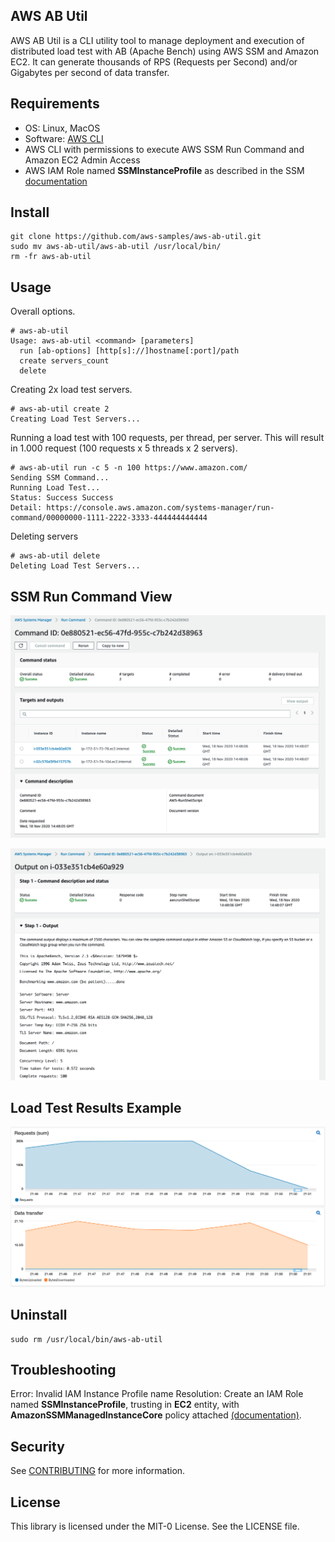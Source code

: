 
## AWS AB Util 

AWS AB Util is a CLI utility tool to manage deployment and execution of distributed load test with AB (Apache Bench) using AWS SSM and Amazon EC2. It can generate thousands of RPS (Requests per Second) and/or Gigabytes per second of data transfer.

## Requirements
- OS: Linux, MacOS
- Software: [AWS CLI](https://aws.amazon.com/cli/)
- AWS CLI with permissions to execute AWS SSM Run Command and Amazon EC2 Admin Access
- AWS IAM Role named **SSMInstanceProfile** as described in the SSM [documentation](https://docs.aws.amazon.com/systems-manager/latest/userguide/setup-instance-profile.html#instance-profile-add-permissions)

## Install
```
git clone https://github.com/aws-samples/aws-ab-util.git
sudo mv aws-ab-util/aws-ab-util /usr/local/bin/
rm -fr aws-ab-util
```

## Usage
Overall options.
```
# aws-ab-util
Usage: aws-ab-util <command> [parameters]
  run [ab-options] [http[s]://]hostname[:port]/path
  create servers_count
  delete
```


Creating 2x load test servers.
```
# aws-ab-util create 2
Creating Load Test Servers...
```


Running a load test with 100 requests, per thread, per server. This will result in 1.000 request (100 requests x 5 threads  x 2 servers).
```
# aws-ab-util run -c 5 -n 100 https://www.amazon.com/
Sending SSM Command...
Running Load Test...
Status: Success Success
Detail: https://console.aws.amazon.com/systems-manager/run-command/00000000-1111-2222-3333-444444444444
```

Deleting servers
```
# aws-ab-util delete
Deleting Load Test Servers...
```

## SSM Run Command View
![SSM Command Execution](images/aws-ab-command-execution.png)

![SSM Command Output](images/aws-ab-command-output.png)

## Load Test Results Example
![Load test results example](images/aws-ab-load-test.png)

## Uninstall
```
sudo rm /usr/local/bin/aws-ab-util
```

## Troubleshooting
Error: Invalid IAM Instance Profile name
Resolution: Create an IAM Role named **SSMInstanceProfile**, trusting in **EC2** entity, with **AmazonSSMManagedInstanceCore** policy attached [(documentation)](https://docs.aws.amazon.com/systems-manager/latest/userguide/setup-instance-profile.html#instance-profile-add-permissions).


## Security

See [CONTRIBUTING](CONTRIBUTING.md#security-issue-notifications) for more information.

## License

This library is licensed under the MIT-0 License. See the LICENSE file.
